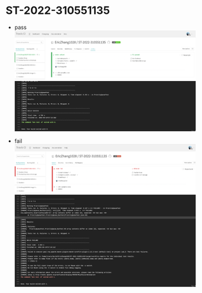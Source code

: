 # ST-2022-310551135

- pass
![](img/pass_status.png)
![](img/pass_log.png)

- fail
![](img/fail_status.png)
![](img/fail_log.png)